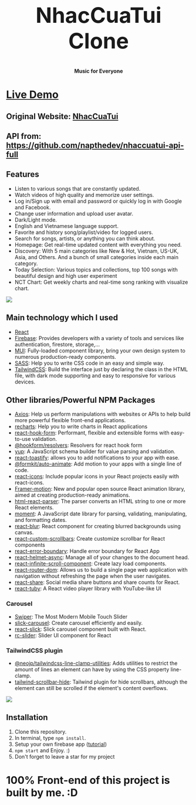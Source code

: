 <h1 align="center" style="font-size: 58px">NhacCuaTui Clone</h1>
<p align="center"><strong>Music for Everyone</strong></p>


# [Live Demo](https://tquann286-nhaccuatui-clone.netlify.app/)

## Original Website: [NhacCuaTui](https://beta.nhaccuatui.com/)
## API from: https://github.com/napthedev/nhaccuatui-api-full



## Features
- Listen to various songs that are constantly updated.
- Watch videos of high quality and memorize user settings.
- Log in/Sign up with email and password or quickly log in with Google and Facebook.
- Change user information and upload user avatar.
- Dark/Light mode.
- English and Vietnamese language support.
- Favorite and history song/playlist/video for logged users.
- Search for songs, artists, or anything you can think about.
- Homepage: Get real-time updated content with everything you need.
- Discovery: With 5 main categories like New & Hot, Vietnam, US-UK, Asia, and Others. And a bunch of small categories inside each main category.
- Today Selection: Various topics and collections, top 100 songs with beautiful design and high user experiment
- NCT Chart: Get weekly charts and real-time song ranking with visualize chart.

![](https://i.imgur.com/waxVImv.png)

## Main technology which I used
- [React](https://reactjs.org/)
- [Firebase](https://firebase.google.com/): Provides developers with a variety of tools and services like authentication, firestore, storage,...
- [MUI](https://mui.com/): Fully-loaded component library, bring your own design system to numerous production-ready components.
- [SASS](https://sass-lang.com/): Help you to write CSS code in an easy and simple way.
- [TailwindCSS](https://tailwindcss.com/): Build the interface just by declaring the class in the HTML file, with dark mode supporting and easy to responsive for various devices.

## Other libraries/Powerful NPM Packages
- [Axios](https://axios-http.com/): Help us perform manipulations with websites or APIs to help build more powerful flexible front-end applications.
- [recharts](https://recharts.org/): Help you to write charts in React applications
- [react-hook-form](https://react-hook-form.com/): Performant, flexible and extensible forms with easy-to-use validation.
- [@hookform/resolvers](https://www.npmjs.com/package/@hookform/resolvers): Resolvers for react hook form
- [yup](https://www.npmjs.com/package/yup): A JavaScript schema builder for value parsing and validation.
- [react-toastify](https://fkhadra.github.io/react-toastify/introduction): allows you to add notifications to your app with ease.
- [@formkit/auto-animate](https://auto-animate.formkit.com/): Add motion to your apps with a single line of code.
- [react-icons](https://react-icons.github.io/react-icons/): Include popular icons in your React projects easily with react-icons.
- [Framer-motion](https://www.framer.com/motion/): New and popular open source React animation library, aimed at creating production-ready animations.
- [html-react-parser](https://www.npmjs.com/package/html-react-parser): The parser converts an HTML string to one or more React elements.
- [moment](https://momentjs.com/): A JavaScript date library for parsing, validating, manipulating, and formatting dates.
- [react-blur](https://www.npmjs.com/package/react-blur): React component for creating blurred backgrounds using canvas.
- [react-custom-scrollbars](https://www.npmjs.com/package/react-custom-scrollbars): Create customize scrollbar for React components
- [react-error-boundary](https://www.npmjs.com/package/react-error-boundary?activeTab=dependencies): Handle error boundary for React App
- [react-helmet-async](https://www.npmjs.com/package/react-helmet-async): Manage all of your changes to the document head.
- [react-infinite-scroll-component](https://www.npmjs.com/package/react-infinite-scroll-component): Create lazy load components.
- [react-router-dom](https://reactrouter.com/): Allows us to build a single page web application with navigation without refreshing the page when the user navigates.
- [react-share](https://www.npmjs.com/package/react-share): Social media share buttons and share counts for React.
- [react-tuby](https://github.com/napthedev/react-tuby): A React video player library with YouTube-like UI

### Carousel
- [Swiper](https://swiperjs.com/react): The Most Modern Mobile Touch Slider
- [slick-carousel](https://kenwheeler.github.io/slick/): Create carousel efficiently and easily.
- [react-slick](https://react-slick.neostack.com/): Slick carousel component built with React.
- [rc-slider](https://slider-react-component.vercel.app/): Slider UI component for React

### TailwindCSS plugin
- [@neojp/tailwindcss-line-clamp-utilities](https://github.com/neojp/tailwindcss-line-clamp-utilities): Adds utilities to restrict the amount of lines an element can have by using the CSS property line-clamp.
- [tailwind-scrollbar-hide](https://github.com/reslear/tailwind-scrollbar-hide): Tailwind plugin for hide scrollbars, although the element can still be scrolled if the element's content overflows.

![](https://i.imgur.com/waxVImv.png)
## Installation
1. Clone this repository.
2. In terminal, type <code>npm install</code>.
3. Setup your own firebase app ([tutorial](https://firebase.google.com/docs/web/setup))
4. <code>npm start</code> and Enjoy. :)
5. Don't forget to leave a star for my project

# 100% Front-end of this project is built by me. :D